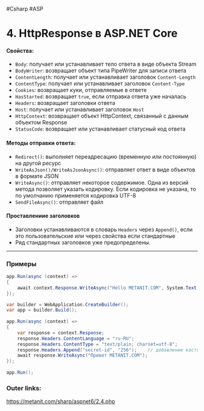 #Csharp #ASP

# 4. HttpResponse в ASP.NET Core

#### **Свойства:**
- `Body`: получает или устанавливает тело ответа в виде объекта Stream
- `BodyWriter`: возвращает объект типа PipeWriter для записи ответа
- `ContentLength`: получает или устанавливает заголовок `Content-Length`
- `ContentType`: получает или устанавливает заголовок `Content-Type`
- `Cookies`: возвращает куки, отправляемые в ответе
- `HasStarted`: возвращает `true`, если отправка ответа уже началась
- `Headers`: возвращает заголовки ответа
- `Host`: получает или устанавливает заголовок `Host`
- `HttpContext`: возвращает объект HttpContext, связанный с данным объектом Response
- `StatusCode`: возвращает или устанавливает статусный код ответа
    
#### **Методы отправки ответа:**
- `Redirect()`: выполняет переадресацию (временную или постоянную) на другой ресурс
- `WriteAsJson()/WriteAsJsonAsync()`: отправляет ответ в виде объектов в формате JSON
- `WriteAsync()`: отправляет некоторое содержимое. Одна из версий метода позволяет указать кодировку. Если кодировка не указана, то по умолчанию применяется кодировка UTF-8
- `SendFileAsync()`: отправляет файл

#### **Проставлениие заголовков**
- Заголовки устанавливаются в словарь `Headers` через `Append()`, если это пользовательские или через свойства если стандартные
- Ряд стандартных заголовков уже предопределены.

---

### Примеры

```csharp
app.Run(async (context) =>
{
    await context.Response.WriteAsync("Hello METANIT.COM", System.Text.Encoding.Default);
});
```

```csharp
var builder = WebApplication.CreateBuilder();
var app = builder.Build();
 
app.Run(async (context) =>
{
    var response = context.Response;
    response.Headers.ContentLanguage = "ru-RU";
    response.Headers.ContentType = "text/plain; charset=utf-8";
    response.Headers.Append("secret-id", "256");    // добавление кастомного заголовка
    await response.WriteAsync("Привет METANIT.COM");
});
 
app.Run();
```

### Outer links:
https://metanit.com/sharp/aspnet6/2.4.php